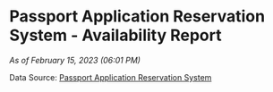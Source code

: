 # Passport Application Reservation System - Availability Report

*As of February 15, 2023 (06:01 PM)*

Data Source: [Passport Application Reservation System](https://eservices.immigration.gov.lk:8443/appointment/pages/reservationApplication.xhtml)